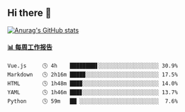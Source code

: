 ## Hi there 👋

[![Anurag's GitHub stats](https://github-readme-stats-orilights.vercel.app/api?username=orilights)](https://github.com/anuraghazra/github-readme-stats)

<!--
**OriLight152/OriLight152** is a ✨ _special_ ✨ repository because its `README.md` (this file) appears on your GitHub profile.

Here are some ideas to get you started:

- 🔭 I’m currently working on ...
- 🌱 I’m currently learning ...
- 👯 I’m looking to collaborate on ...
- 🤔 I’m looking for help with ...
- 💬 Ask me about ...
- 📫 How to reach me: ...
- 😄 Pronouns: ...
- ⚡ Fun fact: ...
-->

<!-- waka-box start -->
#### <a href="https://gist.github.com/92c8d5b388768c10efcba86e82b7c4fb" target="_blank">📊 每周工作报告</a>
```text
Vue.js     🕓 4h    ████████▋░░░░░░░░░░░░░░░░░░░ 30.9%
Markdown   🕓 2h16m ████▉░░░░░░░░░░░░░░░░░░░░░░░ 17.5%
HTML       🕓 1h48m ███▉░░░░░░░░░░░░░░░░░░░░░░░░ 14.0%
YAML       🕓 1h46m ███▊░░░░░░░░░░░░░░░░░░░░░░░░ 13.7%
Python     🕓 59m   ██▏░░░░░░░░░░░░░░░░░░░░░░░░░  7.6%
```
<!-- Powered by https://github.com/journey-ad/waka-box-go . -->
<!-- waka-box end -->
